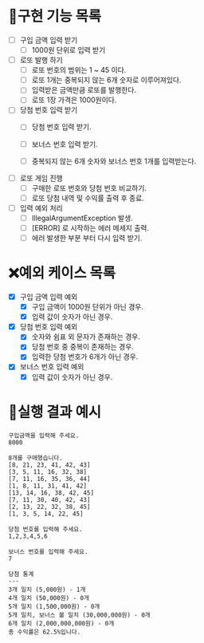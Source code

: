 # 📖구현 기능 목록

- [ ] 구입 금액 입력 받기
    - [ ] 1000원 단위로 입력 받기

- [ ] 로또 발행 하기
    - [ ] 로또 번호의 범위는 1 ~ 45 이다.
    - [ ] 로또 1개는 중복되지 않는 6개 숫자로 이루어져있다.
    - [ ] 입력받은 금액만큼 로또를 발행한다.
    - [ ] 로또 1장 가격은 1000원이다.

- [ ] 당첨 번호 입력 받기
    - [ ] 당첨 번호 입력 받기.
    - [ ] 보너스 번호 입력 받기.
    - [ ] 중복되지 않는 6개 숫자와 보너스 번호 1개를 입력받는다.


- [ ] 로또 게임 진행
    - [ ] 구매한 로또 번호와 당첨 번호 비교하기.
    - [ ] 로또 당첨 내역 및 수익률 출력 후 종료.

- [ ] 입력 예외 처리
    - [ ] IllegalArgumentException 발생.
    - [ ] [ERROR] 로 시작하는 에러 메세지 출력.
    - [ ] 에러 발생한 부분 부터 다시 입력 받기.

# ❌예외 케이스 목록

- [x] 구입 금액 입력 예외
    - [x] 구입 금액이 1000원 단위가 아닌 경우.
    - [x] 입력 값이 숫자가 아닌 경우.

- [x] 당첨 번호 입력 예외
    - [x] 숫자와 쉼표 외 문자가 존재하는 경우.
    - [x] 당첨 번호 중 중복이 존재하는 경우.
    - [x] 입력한 당첨 번호가 6개가 아닌 경우.

- [x] 보너스 번호 입력 예외
    - [x] 입력 값이 숫자가 아닌 경우.

# 🏃실행 결과 예시

```text
구입금액을 입력해 주세요.
8000

8개를 구매했습니다.
[8, 21, 23, 41, 42, 43] 
[3, 5, 11, 16, 32, 38] 
[7, 11, 16, 35, 36, 44] 
[1, 8, 11, 31, 41, 42] 
[13, 14, 16, 38, 42, 45] 
[7, 11, 30, 40, 42, 43] 
[2, 13, 22, 32, 38, 45] 
[1, 3, 5, 14, 22, 45]

당첨 번호를 입력해 주세요.
1,2,3,4,5,6

보너스 번호를 입력해 주세요.
7

당첨 통계
---
3개 일치 (5,000원) - 1개
4개 일치 (50,000원) - 0개
5개 일치 (1,500,000원) - 0개
5개 일치, 보너스 볼 일치 (30,000,000원) - 0개
6개 일치 (2,000,000,000원) - 0개
총 수익률은 62.5%입니다.
```